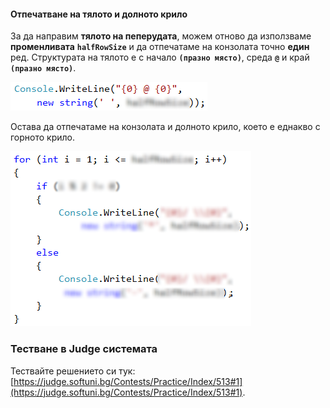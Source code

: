 #### Отпечатване на тялото и долното крило 

За да направим **тялото на пеперудата**, можем отново да използваме **променливата** **`halfRowSize`** и да отпечатаме на конзолата точно **един** ред. Структурата на тялото е с начало **`(празно място)`**, среда **`@`** и край **`(празно място)`**.

![](/assets/chapter-6-2-images/02.Butterfly-05.png)

Остава да отпечатаме на конзолата и долното крило, което е еднакво с горното крило.

![](/assets/chapter-6-2-images/02.Butterfly-06.png)

### Тестване в Judge системата

Тествайте решението си тук: [https://judge.softuni.bg/Contests/Practice/Index/513#1](https://judge.softuni.bg/Contests/Practice/Index/513#1).